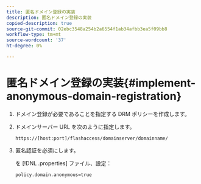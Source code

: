 ```yaml
---
title: 匿名ドメイン登録の実装
description: 匿名ドメイン登録の実装
copied-description: true
source-git-commit: 02ebc3548a254b2a6554f1ab34afbb3ea5f09bb8
workflow-type: tm+mt
source-wordcount: '37'
ht-degree: 0%

---
```


# 匿名ドメイン登録の実装{#implement-anonymous-domain-registration}

1. ドメイン登録が必要であることを指定する DRM ポリシーを作成します。
1. ドメインサーバー URL を次のように指定します。

   ```
   https://[host:port]/flashaccess/domainserver/domainname/
   ```

1. 匿名認証を必須にします。

   を [!DNL .properties] ファイル、設定：

   ```
   policy.domain.anonymous=true 
   ```

